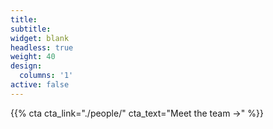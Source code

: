 ```yaml
---
title:
subtitle:
widget: blank
headless: true
weight: 40
design:
  columns: '1'
active: false
---
```


{{% cta cta_link="./people/" cta_text="Meet the team →" %}}